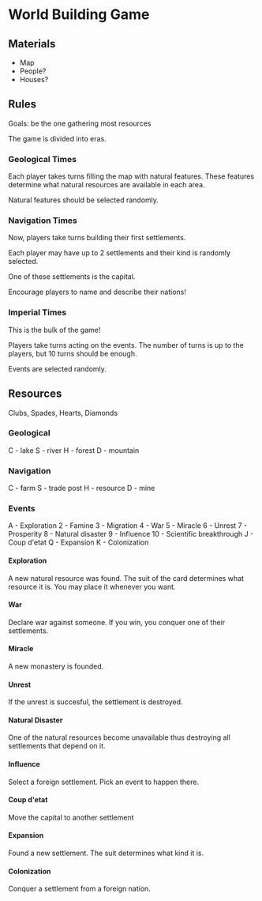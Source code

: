 # World Building Game

## Materials

- Map
- People?
- Houses?


## Rules

Goals: be the one gathering most resources

The game is divided into eras.

### Geological Times

Each player takes turns filling the map with natural features. These features determine what natural resources are available in each area.

Natural features should be selected randomly.

### Navigation Times

Now, players take turns building their first settlements.

Each player may have up to 2 settlements and their kind is randomly selected.

One of these settlements is the capital.

Encourage players to name and describe their nations!

### Imperial Times

This is the bulk of the game!

Players take turns acting on the events. The number of turns is up to the players, but 10 turns should be enough.

Events are selected randomly.


## Resources

Clubs, Spades, Hearts, Diamonds

### Geological

C - lake
S - river
H - forest
D - mountain

### Navigation

C - farm
S - trade post
H - resource
D - mine

### Events

A - Exploration
2 - Famine
3 - Migration
4 - War
5 - Miracle
6 - Unrest
7 - Prosperity
8 - Natural disaster
9 - Influence
10 - Scientific breakthrough
J - Coup d'etat
Q - Expansion
K -  Colonization

#### Exploration

A new natural resource was found. The suit of the card determines what resource it is. You may place it whenever you want.

#### War

Declare war against someone. If you win, you conquer one of their settlements.

#### Miracle

A new monastery is founded.

#### Unrest

If the unrest is succesful, the settlement is destroyed.

#### Natural Disaster

One of the natural resources become unavailable thus destroying all settlements that depend on it.

#### Influence

Select a foreign settlement. Pick an event to happen there.

#### Coup d'etat

Move the capital to another settlement

#### Expansion

Found a new settlement. The suit determines what kind it is.

#### Colonization

Conquer a settlement from a foreign nation.

